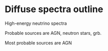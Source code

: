 Diffuse spectra outline
=======================

High-energy neutrino spectra

Probable sources are AGN, neutron stars, grb.

Most probable sources are AGN
